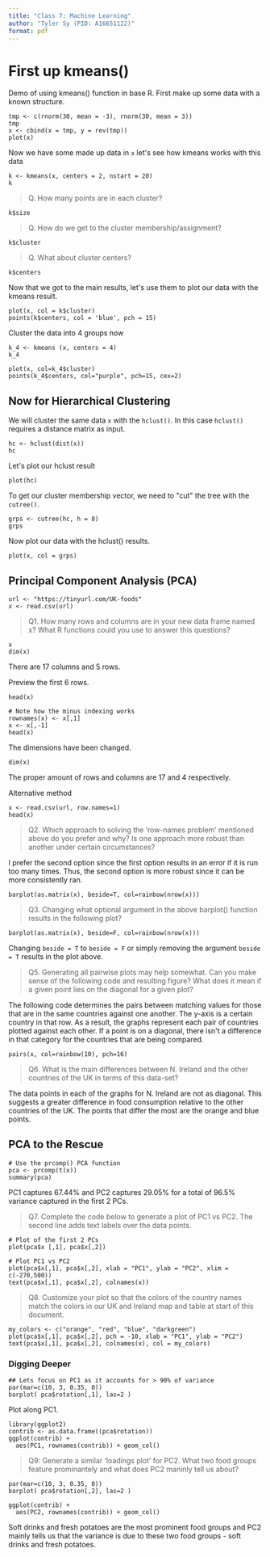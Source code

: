 ```yaml
---
title: "Class 7: Machine Learning"
author: "Tyler Sy (PID: A16651122)"
format: pdf
---
```


# First up kmeans()

Demo of using kmeans() function in base R. First make up some data with a known structure.

```{r}
tmp <- c(rnorm(30, mean = -3), rnorm(30, mean = 3))
tmp
x <- cbind(x = tmp, y = rev(tmp))
plot(x)
```

Now we have some made up data in `x` let's see how kmeans works with this data

```{r}
k <- kmeans(x, centers = 2, nstart = 20)
k
```

> Q. How many points are in each cluster?

```{r}
k$size
```

> Q. How do we get to the cluster membership/assignment?

```{r}
k$cluster
```

> Q. What about cluster centers?

```{r}
k$centers
```

Now that we got to the main results, let's use them to plot our data with the kmeans result.

```{r}
plot(x, col = k$cluster)
points(k$centers, col = 'blue', pch = 15)
```
Cluster the data into 4 groups now

```{r}
k_4 <- kmeans (x, centers = 4)
k_4
```

```{r}
plot(x, col=k_4$cluster)
points(k_4$centers, col="purple", pch=15, cex=2)
```

## Now for Hierarchical Clustering

We will cluster the same data `x` with the `hclust()`. In this case `hclust()` requires a distance matrix as input.

```{r}
hc <- hclust(dist(x))
hc
```

Let's plot our hclust result

```{r}
plot(hc)
```

To get our cluster membership vector, we need to "cut" the tree with the `cutree()`.

```{r}
grps <- cutree(hc, h = 8)
grps
```

Now plot our data with the hclust() results.

```{r}
plot(x, col = grps)
```

## Principal Component Analysis (PCA)

```{r}
url <- "https://tinyurl.com/UK-foods"
x <- read.csv(url)
```

>Q1. How many rows and columns are in your new data frame named x? What R functions could you use to answer this questions?

```{r}
x
dim(x)
```

There are 17 columns and 5 rows.

Preview the first 6 rows.
```{r}
head(x)
```

```{r}
# Note how the minus indexing works
rownames(x) <- x[,1]
x <- x[,-1]
head(x)
```

The dimensions have been changed.
```{r}
dim(x)
```

The proper amount of rows and columns are 17 and 4 respectively.

Alternative method
```{r}
x <- read.csv(url, row.names=1)
head(x)
```

> Q2. Which approach to solving the ‘row-names problem’ mentioned above do you prefer and why? Is one approach more robust than another under certain circumstances?

I prefer the second option since the first option results in an error if it is run too many times. Thus, the second option is more robust since it can be more consistently ran.

```{r}
barplot(as.matrix(x), beside=T, col=rainbow(nrow(x)))
```

> Q3. Changing what optional argument in the above barplot() function results in the following plot?

```{r}
barplot(as.matrix(x), beside=F, col=rainbow(nrow(x)))
```

Changing `beside = T` to `beside = F` or simply removing the argument `beside = T` results in the plot above.

> Q5. Generating all pairwise plots may help somewhat. Can you make sense of the following code and resulting figure? What does it mean if a given point lies on the diagonal for a given plot?

The following code determines the pairs between matching values for those that are in the same countries against one another. The y-axis is a certain country in that row. As a result, the graphs represent each pair of countries plotted against each other. If a point is on a diagonal, there isn't a difference in that category for the countries that are being compared.

```{r}
pairs(x, col=rainbow(10), pch=16)
```

> Q6. What is the main differences between N. Ireland and the other countries of the UK in terms of this data-set?

The data points in each of the graphs for N. Ireland are not as diagonal. This suggests a greater difference in food consumption relative to the other countries of the UK. The points that differ the most are the orange and blue points.


## PCA to the Rescue

```{r}
# Use the prcomp() PCA function 
pca <- prcomp(t(x))
summary(pca)
```

PC1 captures 67.44% and PC2 captures 29.05% for a total of 96.5% variance captured in the first 2 PCs.

> Q7. Complete the code below to generate a plot of PC1 vs PC2. The second line adds text labels over the data points.

```{r}
# Plot of the first 2 PCs
plot(pca$x [,1], pca$x[,2])

# Plot PC1 vs PC2
plot(pca$x[,1], pca$x[,2], xlab = "PC1", ylab = "PC2", xlim = c(-270,500))
text(pca$x[,1], pca$x[,2], colnames(x))
```

> Q8. Customize your plot so that the colors of the country names match the colors in our UK and Ireland map and table at start of this document.

```{r}
my_colors <- c("orange", "red", "blue", "darkgreen")
plot(pca$x[,1], pca$x[,2], pch = -10, xlab = "PC1", ylab = "PC2")
text(pca$x[,1], pca$x[,2], colnames(x), col = my_colors)
```


### Digging Deeper

```{r}
## Lets focus on PC1 as it accounts for > 90% of variance 
par(mar=c(10, 3, 0.35, 0))
barplot( pca$rotation[,1], las=2 )
```

Plot along PC1.

```{r}
library(ggplot2)
contrib <- as.data.frame((pca$rotation))
ggplot(contrib) +
  aes(PC1, rownames(contrib)) + geom_col()
```


> Q9: Generate a similar ‘loadings plot’ for PC2. What two food groups feature prominantely and what does PC2 maninly tell us about?

```{r}
par(mar=c(10, 3, 0.35, 0))
barplot( pca$rotation[,2], las=2 )
```

```{r}
ggplot(contrib) +
  aes(PC2, rownames(contrib)) + geom_col()
```

Soft drinks and fresh potatoes are the most prominent food groups and PC2 mainly tells us that the variance is due to these two food groups - soft drinks and fresh potatoes.